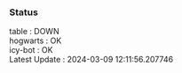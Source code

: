 ### Status


table : DOWN  
hogwarts : OK  
icy-bot : OK  
Latest Update : 2024-03-09 12:11:56.207746
